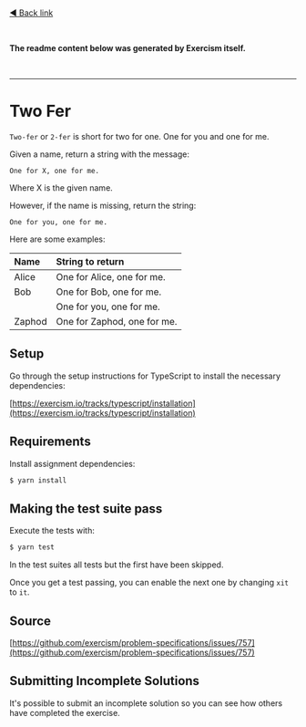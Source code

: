 <br />

[◄ Back link](https://github.com/ronoctua/old-study-codes/tree/master/study-codes/Exercism/#🖖)

<br />

**The readme content below was generated by Exercism itself.**

<br />

---------------------------

# Two Fer

`Two-fer` or `2-fer` is short for two for one. One for you and one for me.

Given a name, return a string with the message:

```text
One for X, one for me.
```

Where X is the given name.

However, if the name is missing, return the string:

```text
One for you, one for me.
```

Here are some examples:

|Name    |String to return
|:-------|:------------------
|Alice   |One for Alice, one for me.
|Bob     |One for Bob, one for me.
|        |One for you, one for me.
|Zaphod  |One for Zaphod, one for me.

## Setup

Go through the setup instructions for TypeScript to install the necessary
dependencies:

[https://exercism.io/tracks/typescript/installation](https://exercism.io/tracks/typescript/installation)

## Requirements

Install assignment dependencies:

```bash
$ yarn install
```

## Making the test suite pass

Execute the tests with:

```bash
$ yarn test
```

In the test suites all tests but the first have been skipped.

Once you get a test passing, you can enable the next one by changing `xit` to
`it`.

## Source

[https://github.com/exercism/problem-specifications/issues/757](https://github.com/exercism/problem-specifications/issues/757)

## Submitting Incomplete Solutions

It's possible to submit an incomplete solution so you can see how others have
completed the exercise.
